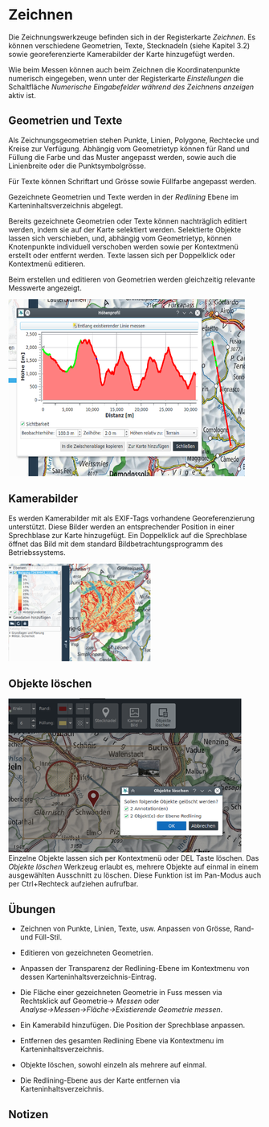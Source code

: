 # Zeichnen

Die Zeichnungswerkzeuge befinden sich in der Registerkarte *Zeichnen*. Es können verschiedene Geometrien, Texte, Stecknadeln (siehe Kapitel 3.2) sowie georeferenzierte Kamerabilder der Karte hinzugefügt werden.

Wie beim Messen können auch beim Zeichnen die Koordinatenpunkte numerisch eingegeben, wenn unter der Registerkarte *Einstellungen* die Schaltfläche *Numerische Eingabefelder während des Zeichnens anzeigen* aktiv ist.

## Geometrien und Texte

Als Zeichnungsgeometrien stehen Punkte, Linien, Polygone, Rechtecke und Kreise zur Verfügung. Abhängig vom Geometrietyp können für Rand und Füllung die Farbe und das Muster angepasst werden, sowie auch die Linienbreite oder die Punktsymbolgrösse.

Für Texte können Schriftart und Grösse sowie Füllfarbe angepasst werden.

Gezeichnete Geometrien und Texte werden in der *Redlining* Ebene im Karteninhaltsverzeichnis abgelegt.

Bereits gezeichnete Geometrien oder Texte können nachträglich editiert werden, indem sie auf der Karte selektiert werden. Selektierte Objekte lassen sich verschieben, und, abhängig vom Geometrietyp, können Knotenpunkte individuell verschoben werden sowie per Kontextmenü erstellt oder entfernt werden. Texte lassen sich per Doppelklick oder Kontextmenü editieren.

Beim erstellen und editieren von Geometrien werden gleichzeitig relevante Messwerte angezeigt.

<img src="../media/image6.png" width="471" height="352" />

## Kamerabilder

Es werden Kamerabilder mit als EXIF-Tags vorhandene Georeferenzierung unterstützt. Diese Bilder werden an entsprechender Position in einer Sprechblase zur Karte hinzugefügt. Ein Doppelklick auf die Sprechblase öffnet das Bild mit dem standard Bildbetrachtungsprogramm des Betriebssystems.

<img src="../media/image7.png" width="283" height="194" />

## Objekte löschen

<img src="../media/image8.png" width="464" height="306" />Einzelne Objekte lassen sich per Kontextmenü oder DEL Taste löschen. Das *Objekte löschen* Werkzeug erlaubt es, mehrere Objekte auf einmal in einem ausgewählten Ausschnitt zu löschen. Diese Funktion ist im Pan-Modus auch per Ctrl+Rechteck aufziehen aufrufbar.

## Übungen

-   Zeichnen von Punkte, Linien, Texte, usw. Anpassen von Grösse, Rand- und Füll-Stil.

-   Editieren von gezeichneten Geometrien.

-   Anpassen der Transparenz der Redlining-Ebene im Kontextmenu von dessen Karteninhaltsverzeichnis-Eintrag.

-   Die Fläche einer gezeichneten Geometrie in Fuss messen via Rechtsklick auf Geometrie→ *Messen* oder *Analyse→Messen→Fläche→Existierende Geometrie messen*.

-   Ein Kamerabild hinzufügen. Die Position der Sprechblase anpassen.

-   Entfernen des gesamten Redlining Ebene via Kontextmenu im Karteninhaltsverzeichnis.

-   Objekte löschen, sowohl einzeln als mehrere auf einmal.

-   Die Redlining-Ebene aus der Karte entfernen via Karteninhaltsverzeichnis.

## Notizen


